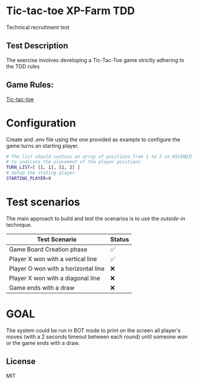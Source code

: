 # Tic-tac-toe XP-Farm TDD

Technical recruitment test

## Test Description
The exercise involves developing a Tic-Tac-Toe game strictly adhering to the TDD rules

## Game Rules:

[Tic-tac-toe](https://en.wikipedia.org/wiki/Tic-tac-toe)

# Configuration
Create and _.env_ file using the one provided as example to configure the game turns an starting player.

```sh
# The list should contain an array of positions from 1 to 3 in ASCENDING order 
# to indicate the placement of the player positions
TURN_LIST=[ [1, 1], [1, 2] ]
# Setup the stating player
STARTING_PLAYER=X
```

# Test scenarios
The main approach to build and test the scenarios is to use the _outside-in_ technique.

| Test Scenario | Status |
| ------ | ------ |
| Game Board Creation phase | ✅ |
| Player X won with a vertical line | ✅ |
| Player O won with a horizontal line | ❌ |
| Player X won with a diagonal line | ❌ |
| Game ends with a draw | ❌ |

# GOAL
The system could be run in BOT mode to print on the screen all player's moves (with a 2 seconds timeout between each round) until someone won or the game ends with a draw.

## License

MIT